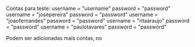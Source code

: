 Contas para teste:
    username = "username" password = "password"
    username = "josepereira" password = "password"
    username = "joaofernandes" password = "password"
    username = "ritaaraujo" password = "password"
    username = "paulotavares" password = "password"


Podem ser adicionadas mais contas, no <script> do ficheiro index.html, no dicionário.